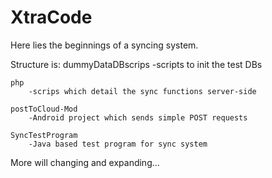 # XtraCode

Here lies the beginnings of a syncing system.

Structure is:
    dummyDataDBscrips
        -scripts to init the test DBs
        
    php
        -scrips which detail the sync functions server-side
        
    postToCloud-Mod
        -Android project which sends simple POST requests
        
    SyncTestProgram
        -Java based test program for sync system
        
        
        
More will changing and expanding...
